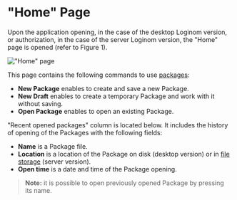 # "Home" Page

Upon the application opening, in the case of the desktop Loginom version, or authorization, in the case of the server Loginom version, the "Home" page is opened (refer to  Figure 1).

!["Home" page](./home-page.png)

This page contains the following commands to use [packages](../quick-start/package.md):

* **New Package** enables to create and save a new Package.
* **New Draft** enables to create a temporary Package and work with it without saving.
* **Open Package** enables to open an existing Package.

"Recent opened packages" column is located below. It includes the history of opening of the Packages with the following fields:

* **Name** is a Package file.
* **Location** is a location of the Package on disk (desktop version) or in [file storage](../location_user_files.md) (server version).
* **Open time** is a date and time of the Package opening.

> **Note:** it is possible to open previously opened Package by pressing its name.